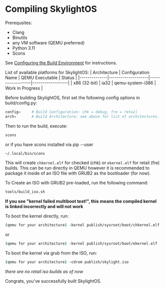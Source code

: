 # Compiling SkylightOS

Prerequsites:
* Clang
* Binutils
* any VM software (QEMU preferred)
* Python 3.11
* Scons

See [Configuring the Build Environment](configuring_buildenv.md) for instructions.

List of available platforms for SkylightOS:
| Architecture | Configuration Name | QEMU Executable  | Status           |
|--------------|--------------------|------------------|------------------|
| x86 (32-bit) | ia32               | qemu-system-i386 | Work in Progress |

Before building SkylightOS, first set the following config options in build/config.py:
```py
config=     # Build Configuration: chk = debug, fre = retail
arch=       # Build Architecture: see above for list of architectures.
```

Then to run the build, execute:
```bash
scons
```
or if you have scons installed via pip --user
```bash
~/.local/bin/scons
```

This will create `chkernel.elf` for checked (chk) or `ekernel.elf` for retail (fre) builds. This can be run directly in QEMU however it is recommended to package it inside of an ISO file with GRUB2 as the bootloader (for now).

To Create an ISO with GRUB2 pre-loaded, run the following command:
```bash
tools/build_iso.sh
```
**If you see "kernel failed multiboot test!", this means the compiled kernel is linked incorrectly and will not work**

To boot the kernel directly, run:
```bash
(qemu for your architecture) -kernel publish/sysroot/boot/chkernel.elf      # debug kernel
```
or
```bash
(qemu for your architecture) -kernel publish/sysroot/boot/ekernel.elf       # retail kernel
```

To boot the kernel via grub from the ISO, run:
```bash
(qemu for your architecture) -cdrom publish/skylight.iso                    # debug build
```
*there are no retail iso builds as of now*

Congrats, you've successfully built SkylightOS.